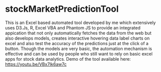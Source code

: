 # stockMarketPredictionTool
This is an Excel based automated tool developed by me which extensively uses D3.Js, R, Excel VBA and Phantom JS to provide an integrated appication that not only automatically fetches the data from the web but also develops models, creates interactive hovering data label charts on excel and also test the accuracy of the predictions just at the click of a button. Though the models are very basic, the automation mechanism is effective and can be used by people who still want to rely on basic excel apps for stock data analytics. Demo of the tool available here: https://youtu.be/VBx7Ik6aw7c
